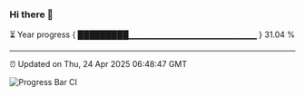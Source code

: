 ### Hi there 👋

⏳ Year progress { █████████▁▁▁▁▁▁▁▁▁▁▁▁▁▁▁▁▁▁▁▁▁ } 31.04 %

---

⏰ Updated on Thu, 24 Apr 2025 06:48:47 GMT

![Progress Bar CI](https://github.com/IshwaranRudhara/GIT-ACTION/workflows/Progress%20Bar%20CI/badge.svg)
